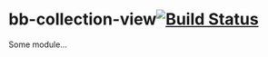 # bb-collection-view[![Build Status](https://secure.travis-ci.org/simonfan/bb-collection-view.png?branch=master)](http://travis-ci.org/simonfan/bb-collection-view)

Some module...
